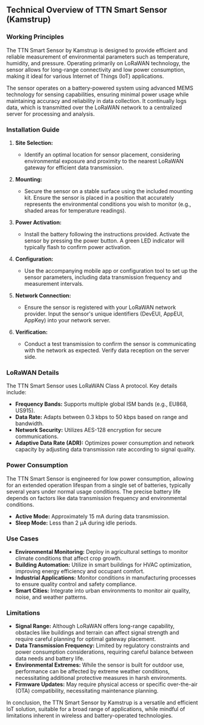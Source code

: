 ## Technical Overview of TTN Smart Sensor (Kamstrup)

### Working Principles

The TTN Smart Sensor by Kamstrup is designed to provide efficient and reliable measurement of environmental parameters such as temperature, humidity, and pressure. Operating primarily on LoRaWAN technology, the sensor allows for long-range connectivity and low power consumption, making it ideal for various Internet of Things (IoT) applications. 

The sensor operates on a battery-powered system using advanced MEMS technology for sensing capabilities, ensuring minimal power usage while maintaining accuracy and reliability in data collection. It continually logs data, which is transmitted over the LoRaWAN network to a centralized server for processing and analysis.

### Installation Guide

1. **Site Selection:**
   - Identify an optimal location for sensor placement, considering environmental exposure and proximity to the nearest LoRaWAN gateway for efficient data transmission.

2. **Mounting:**
   - Secure the sensor on a stable surface using the included mounting kit. Ensure the sensor is placed in a position that accurately represents the environmental conditions you wish to monitor (e.g., shaded areas for temperature readings).

3. **Power Activation:**
   - Install the battery following the instructions provided. Activate the sensor by pressing the power button. A green LED indicator will typically flash to confirm power activation.

4. **Configuration:**
   - Use the accompanying mobile app or configuration tool to set up the sensor parameters, including data transmission frequency and measurement intervals.

5. **Network Connection:**
   - Ensure the sensor is registered with your LoRaWAN network provider. Input the sensor's unique identifiers (DevEUI, AppEUI, AppKey) into your network server.

6. **Verification:**
   - Conduct a test transmission to confirm the sensor is communicating with the network as expected. Verify data reception on the server side.

### LoRaWAN Details

The TTN Smart Sensor uses LoRaWAN Class A protocol. Key details include:

- **Frequency Bands:** Supports multiple global ISM bands (e.g., EU868, US915).
- **Data Rate:** Adapts between 0.3 kbps to 50 kbps based on range and bandwidth.
- **Network Security:** Utilizes AES-128 encryption for secure communications.
- **Adaptive Data Rate (ADR):** Optimizes power consumption and network capacity by adjusting data transmission rate according to signal quality.

### Power Consumption

The TTN Smart Sensor is engineered for low power consumption, allowing for an extended operation lifespan from a single set of batteries, typically several years under normal usage conditions. The precise battery life depends on factors like data transmission frequency and environmental conditions.

- **Active Mode:** Approximately 15 mA during data transmission.
- **Sleep Mode:** Less than 2 µA during idle periods.

### Use Cases

- **Environmental Monitoring:** Deploy in agricultural settings to monitor climate conditions that affect crop growth.
- **Building Automation:** Utilize in smart buildings for HVAC optimization, improving energy efficiency and occupant comfort.
- **Industrial Applications:** Monitor conditions in manufacturing processes to ensure quality control and safety compliance.
- **Smart Cities:** Integrate into urban environments to monitor air quality, noise, and weather patterns.

### Limitations

- **Signal Range:** Although LoRaWAN offers long-range capability, obstacles like buildings and terrain can affect signal strength and require careful planning for optimal gateway placement.
- **Data Transmission Frequency:** Limited by regulatory constraints and power consumption considerations, requiring careful balance between data needs and battery life.
- **Environmental Extremes:** While the sensor is built for outdoor use, performance can be affected by extreme weather conditions, necessitating additional protective measures in harsh environments.
- **Firmware Updates:** May require physical access or specific over-the-air (OTA) compatibility, necessitating maintenance planning.

In conclusion, the TTN Smart Sensor by Kamstrup is a versatile and efficient IoT solution, suitable for a broad range of applications, while mindful of limitations inherent in wireless and battery-operated technologies.